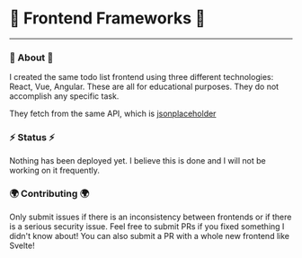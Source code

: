 # 🚩 Frontend Frameworks 🚩

---

### 🚀 About 🚀

I created the same todo list frontend using three different technologies: React, Vue, Angular.
These are all for educational purposes. They do not accomplish any specific task. <br>

They fetch from the same API, which is [jsonplaceholder](https://jsonplaceholder.typicode.com/)

### ⚡ Status ⚡

Nothing has been deployed yet. I believe this is done and I will not be working on it frequently.

### 🌍 Contributing 🌍

Only submit issues if there is an inconsistency between frontends or if there is a serious security issue.
Feel free to submit PRs if you fixed something I didn't know about! You can also submit a PR with a whole new frontend like Svelte!
